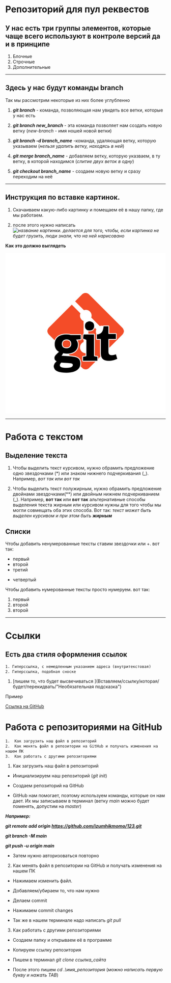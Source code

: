 # Репозиторий для пул реквестов

## У нас есть три группы элементов, которые чаще всего используют в контроле версий да и в принципе

1. Блочные
2. Строчные
3. Дополнительные

----

## Здесь у нас будут команды branch

Так мы рассмотрим некоторые из них более углубленно
1. ***git branch*** - команда, позволяющая нам увидеть все ветки, которые у нас есть

2. ***git branch new_branch*** - эта команда позволяет нам создать новую ветку (*new-branch* - имя ношей новой ветки)

3. ***git branch -d branch_name*** -команда, удаляющая ветку, которую указываем (*нельзя удалить ветку, находясь в ней*)

4. ***git merge branch_name*** - добавляем ветку, которую указваем, в ту ветку, в которой находимся (*слитие двух веток в одну*)

5. ***git checkout branch_name*** - создаем новую ветку и сразу переходим на неё

----

## Инструкция по вставке картинок.

1. Скачаиваем какую-либо картинку и помещаем её в нашу папку, где мы работаем.

2. после этого нужно написать *![название картинки. *делается для того, чтобы, если картинка не будет грузить, люди знали, что на ней нарисовано*](путь/к/картинке)*

**Как это должно выглядеть**

![git](git.png)

---

# Работа с текстом

## Выделение текста

1. Чтобы выделить текст курсивом, нужно обрамить предложение одно звездочками (*) или знаком нижнего подчеркивания (_). Например, *вот так* или _вот так_

2. Чтобы выделить текст полужирным, нужно обрамить предложение двойнами звездочками(**) или двойным нижнем подчеркиванием (_). Например, **вот так** или __вот так__
 альтернативные способы выделения текста жирным или курсивом нужны для того чтобы мы могли совмещать оба этих способа. Вот так: _текст может быть выделен курсивом и при этом быть **жирным**_

 ## Cписки

Чтобы добавить ненумерованные тексты ставим звездочки или +. вот так:
* первый
* второй
* третий
+ четвертый

Чтобы добавить нумерованные тексты просто нумеруем. вот так:
1. первый
2. второй
3. второй

----

# Cсылки

## Есть два стиля оформления ссылок 

    1. Гиперссылка, с немедленным указанием адреса (внутритекстовая)
    2. Гиперссылка, подобная сноске

1. [пишем то, что будет высвечиваться ](Вставляем/ссылку/которая/будет/перекидвать/"Необязательная подсказка")

 Пример

 [Ссылка на GitHub](https://github.com/ "ссылка на гитхаб")

# Работа с репозиториями на GitHub

    1.  Как загрузить наш файл в репозиторий
    2.  Как менять файл в репозитории на GitHub и получать изменения на нашем ПК
    3.  Как работать с другими репозиториями

1. Как загрузить наш файл в репозиторий

* Инициализируем наш репозиторий (*git init*)

* Создаем репозиторий на GitHub

* GitHub нам помогает, поэтому используем команды, которые он нам дает. Их мы записываем в терминал (ветку *main* можно будет поменять, допустим на *master*)

***Например:***

***git remote add origin https://github.com/izumhikmomo/123.git***

***git branch -M main***

***git push -u origin main***

* Затем нужно авторизоваться повторно

2.  Как менять файл в репозитории на GitHub и получать изменения на нашем ПК

*  Нажимаем изменить файл.

* Добавляем/убираем то, что нам нужно

* Делаем commit

* Нажимаем commit changes

* Так же в нашем терминале надо написать *git pull*

3.  Как работать с другими репозиториями

* Создаем папку и открываем её в программе

* Копируем ссылку репозитория 

* Пишем в терминал *git clone ссылка_сайта*

* После этого пишем *cd .\имя_репозитория* (*можно написать первую букву и нажать TAB*)


